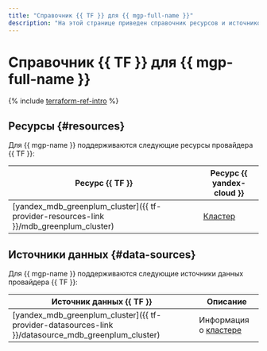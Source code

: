 ```yaml
---
title: "Справочник {{ TF }} для {{ mgp-full-name }}"
description: "На этой странице приведен справочник ресурсов и источников данных провайдера {{ TF }}, которые поддерживаются для сервиса {{ mgp-name }}."
---
```


# Справочник {{ TF }} для {{ mgp-full-name }}

{% include [terraform-ref-intro](../_includes/terraform-ref-intro.md) %}

## Ресурсы {#resources}

Для {{ mgp-name }} поддерживаются следующие ресурсы провайдера {{ TF }}:

| **Ресурс {{ TF }}** | **Ресурс {{ yandex-cloud }}** |
| --- | --- |
| [yandex_mdb_greenplum_cluster]({{ tf-provider-resources-link }}/mdb_greenplum_cluster) | [Кластер](./concepts/index.md) |

## Источники данных {#data-sources}

Для {{ mgp-name }} поддерживаются следующие источники данных провайдера {{ TF }}:

| **Источник данных {{ TF }}** | **Описание** |
| --- | --- |
| [yandex_mdb_greenplum_cluster]({{ tf-provider-datasources-link }}/datasource_mdb_greenplum_cluster) | Информация о [кластере](./concepts/index.md) |
